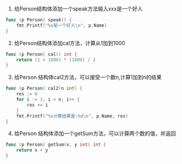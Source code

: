 1. 给Person结构体添加一个speak方法输入xxx是一个好人
```go
func (p Person) speak() {
	fmt.Printf("%s是一个好人\n", p.Name)
}
```
2. 给Person结构体添加cal方法，计算从1加到1000
```go
func (p Person) cal() int {
	return (1 + 1000) * (1000) / 2
}
```
3. 给Person 结构体cal2方法，可以接受一个数n,计算1加到n的结果
```go
func (p Person) cal2(n int) {
	res := 0
	for i := 1; i < n; i++ {
		res += i
	}
	fmt.Printf("%s计算结果是:%d\n", p.Name, res)
}
```
4. 给Person 结构体添加一个getSum方法，可以计算两个数的值，并返回
```go
func (p Person) getSum(x, y int) int {
	return x + y
}
```